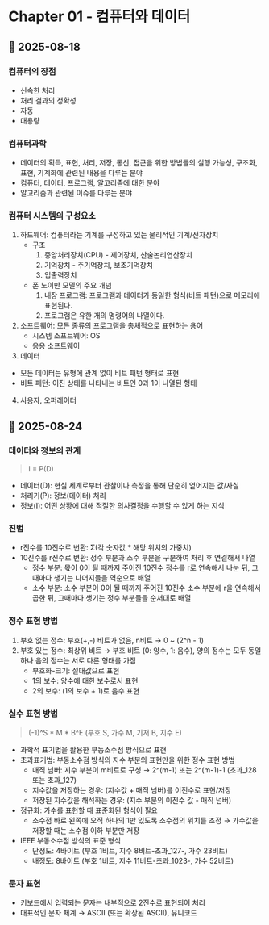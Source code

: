 # Chapter 01 - 컴퓨터와 데이터
## 📅 2025-08-18
### 컴퓨터의 장점
- 신속한 처리
- 처리 결과의 정확성
- 자동
- 대용량
### 컴퓨터과학
- 데이터의 획득, 표현, 처리, 저장, 통신, 접근을 위한 방법들의 실행 가능성, 구조화, 표현, 기계화에 관련된 내용을 다루는 분야
- 컴퓨터, 데이터, 프로그램, 알고리즘에 대한 분야
- 알고리즘과 관련된 이슈를 다루는 분야
### 컴퓨터 시스템의 구성요소
1. 하드웨어: 컴퓨터라는 기계를 구성하고 있는 물리적인 기계/전자장치
   - 구조
     1. 중앙처리장치(CPU) - 제어장치, 산술논리연산장치
     2. 기억장치 - 주기억장치, 보조기억장치
     3. 입출력장치
   - 폰 노이만 모델의 주요 개념
     1. 내장 프로그램: 프로그램과 데이터가 동일한 형식(비트 패턴)으로 메모리에 표현된다.
     2. 프로그램은 유한 개의 명령어의 나열이다.
2. 소프트웨어: 모든 종류의 프로그램을 총체적으로 표현하는 용어
   - 시스템 소프트웨어: OS
   - 응용 소프트웨어
3. 데이터
  - 모든 데이터는 유형에 관계 없이 비트 패턴 형태로 표현
  - 비트 패턴: 이진 상태를 나타내는 비트인 0과 1이 나열된 형태
4. 사용자, 오퍼레이터

## 📅 2025-08-24
### 데이터와 정보의 관계
> I = P(D)
- 데이터(D): 현실 세계로부터 관찰이나 측정을 통해 단순히 얻어지는 값/사실
- 처리기(P): 정보(데이터) 처리
- 정보(I): 어떤 상황에 대해 적절한 의사결정을 수행할 수 있게 하는 지식

### 진법
- r진수를 10진수로 변환: Σ(각 숫자값 * 해당 위치의 가중치)
- 10진수를 r진수로 변환: 정수 부분과 소수 부분을 구분하여 처리 후 연결해서 나열
  - 정수 부분: 몫이 0이 될 때까지 주어진 10진수 정수를 r로 연속해서 나눈 뒤, 그때마다 생기는 나머지들을 역순으로 배열
  - 소수 부분: 소수 부분이 0이 될 때까지 주어진 10진수 소수 부분에 r을 연속해서 곱한 뒤, 그때마다 생기는 정수 부분들을 순서대로 배열

### 정수 표현 방법
1. 부호 없는 정수: 부호(+,-) 비트가 없음,  n비트 → 0 ~ (2^n - 1)
2. 부호 있는 정수: 최상위 비트 → 부호 비트 (0: 양수, 1: 음수), 양의 정수는 모두 동일하나 음의 정수는 서로 다른 형태를 가짐
   - 부호화-크기: 절대값으로 표현
   - 1의 보수: 양수에 대한 보수로서 표현
   - 2의 보수: (1의 보수 + 1)로 음수 표현
  
### 실수 표현 방법
> (-1)^S * M * B^E (부호 S, 가수 M, 기저 B, 지수 E)
- 과학적 표기법을 활용한 부동소수점 방식으로 표현
- 초과표기법: 부동소수점 방식의 지수 부분의 표현만을 위한 정수 표현 방법
  - 매직 넘버: 지수 부분이 m비트로 구성 → 2^(m-1) 또는 2^(m-1)-1 (초과_128 또는 초과_127)
  - 지수값을 저장하는 경우: (지수값 + 매직 넘버)를 이진수로 표현/저장
  - 저장된 지수값을 해석하는 경우: (지수 부분의 이진수 값 - 매직 넘버)
- 정규화: 가수를 표현할 때 표준화된 형식이 필요
  -  소수점 바로 왼쪽에 오직 하나의 1만 있도록 소수점의 위치를 조정 → 가수값을 저장할 때는 소수점 이하 부분만 저장
- IEEE 부동소수점 방식의 표준 형식
  - 단정도: 4바이트 (부호 1비트, 지수 8비트-초과_127-, 가수 23비트)
  - 배정도: 8바이트 (부호 1비트, 지수 11비트-초과_1023-, 가수 52비트)
 
### 문자 표현
- 키보드에서 입력되는 문자는 내부적으로 2진수로 표현되어 처리
- 대표적인 문자 체계 → ASCII (또는 확장된 ASCII), 유니코드

